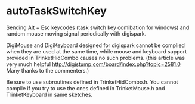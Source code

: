 # autoTaskSwitchKey
Sending Alt + Esc keycodes (task switch key comibation for windows) and random mouse moving signal periodically with digispark.

DigiMouse and DigiKeyboard designed for digispark cannot be complied when they are used at the same time, 
while mouse and keyboard support provided in TrinketHidCombo causes no such problems.
(this article was very much helpful http://digistump.com/board/index.php?topic=2581.0 Many thanks to the commenters.)

Be sure to use subroutines defined in TrinketHidCombo.h. You cannot compile if you try to use the ones defined in TrinketMouse.h and TrinketKeyboard in same sketches.
